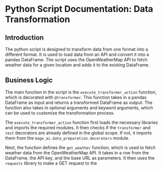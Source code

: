 # Python Script Documentation: Data Transformation

## Introduction
The python script is designed to transform data from one format into a different format. It is used to load data from an API and convert it into a pandas DataFrame. The script uses the OpenWeatherMap API to fetch weather data for a given location and adds it to the existing DataFrame.

## Business Logic
The main function in the script is the `execute_transformer_action` function, which is decorated with `@transformer`. This function takes in a pandas DataFrame as input and returns a transformed DataFrame as output. The function also takes in optional arguments and keyword arguments, which can be used to customize the transformation process.

The `execute_transformer_action` function first loads the necessary libraries and imports the required modules. It then checks if the `transformer` and `test` decorators are already defined in the global scope. If not, it imports them from the `mage_ai.data_preparation.decorators` module.

Next, the function defines the `get_weather` function, which is used to fetch weather data from the OpenWeatherMap API. It takes in a row from the DataFrame, the API key, and the base URL as parameters. It then uses the `requests` library to make a GET request to the
